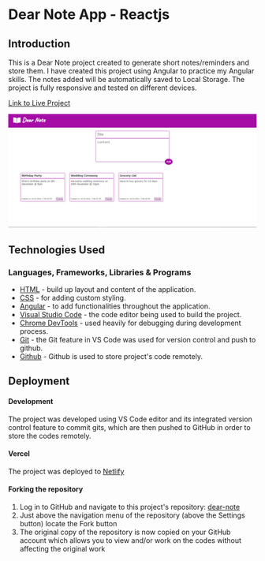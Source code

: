 # Dear Note App - Reactjs

## Introduction

This is a Dear Note project created to generate short notes/reminders and store them. I have created this project using Angular to practice my Angular skills. The notes added will be automatically saved to Local Storage. The project is fully responsive and tested on different devices.

[Link to Live Project](https://dearnote.netlify.app/)

![dear note app](/public/dearnote.png)

## Technologies Used

### Languages, Frameworks, Libraries & Programs

- [HTML](https://developer.mozilla.org/en-US/docs/Web/HTML) - build up layout and content of the application.
- [CSS](https://developer.mozilla.org/en-US/docs/Web/CSS) - for adding custom styling.
- [Angular](https://angular.io/) - to add functionalities throughout the application.
- [Visual Studio Code](https://code.visualstudio.com/) - the code editor being used to build the project.
- [Chrome DevTools](https://developer.chrome.com/docs/devtools/) - used heavily for debugging during development process.
- [Git](https://git-scm.com/) - the Git feature in VS Code was used for version control and push to github.
- [Github](https://github.com/) - Github is used to store project's code remotely.

## Deployment

#### Development

The project was developed using VS Code editor and its integrated version control feature to commit gits, which are then pushed to GitHub in order to store the codes remotely.

#### Vercel

The project was deployed to [Netlify](https://www.netlify.com/)

#### Forking the repository

1. Log in to GitHub and navigate to this project's repository: [dear-note](https://github.com/muneebali500/dear-note)
2. Just above the navigation menu of the repository (above the Settings button) locate the Fork button
3. The original copy of the repository is now copied on your GitHub account which allows you to view and/or work on the codes without affecting the original work
